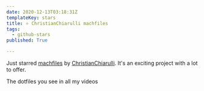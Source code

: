 ```yaml
---
date: 2020-12-13T03:18:31Z
templateKey: stars
title: ⭐ ChristianChiarulli machfiles
tags:
  - github-stars
published: True

---
```


Just starred [machfiles](https://github.com/ChristianChiarulli/machfiles) by [ChristianChiarulli](https://github.com/ChristianChiarulli). It's an exciting project with a lot to offer.

The dotfiles you see in all my videos
